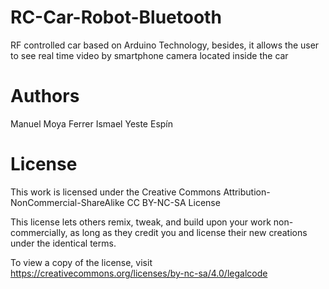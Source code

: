 # RC-Car-Robot-Bluetooth
RF controlled car based on Arduino Technology, besides, it allows the user to see real time video by smartphone camera located inside the car

# Authors

Manuel Moya Ferrer 
Ismael Yeste Espín

# License

 This work is licensed under the Creative Commons
 Attribution-NonCommercial-ShareAlike 
 CC BY-NC-SA License 
   
 This license lets others remix, tweak, and build upon your work
 non-commercially, as long as they credit you and license their new 
 creations under the identical terms.
 
 To view a copy of the license, visit https://creativecommons.org/licenses/by-nc-sa/4.0/legalcode
